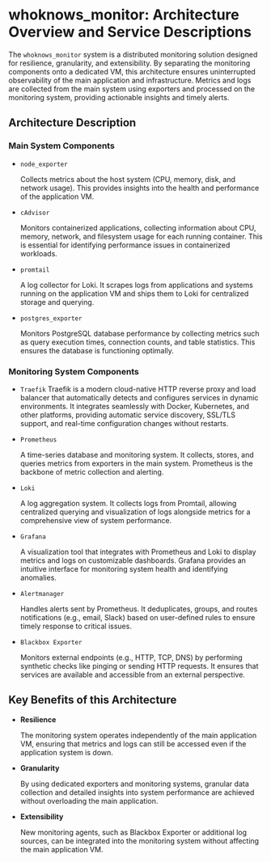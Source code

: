 # whoknows_monitor: Architecture Overview and Service Descriptions

The `whoknows_monitor` system is a distributed monitoring solution designed for resilience, granularity, and extensibility. By separating the monitoring components onto a dedicated VM, this architecture ensures uninterrupted observability of the main application and infrastructure. Metrics and logs are collected from the main system using exporters and processed on the monitoring system, providing actionable insights and timely alerts.

## Architecture Description

### Main System Components
 
- `node_exporter`
  
  Collects metrics about the host system (CPU, memory, disk, and network usage). This provides insights into the health and performance of the application VM.

- `cAdvisor`

  Monitors containerized applications, collecting information about CPU, memory, network, and filesystem usage for each running container. This is essential for identifying performance issues in containerized workloads.

- `promtail`
  
  A log collector for Loki. It scrapes logs from applications and systems running on the application VM and ships them to Loki for centralized storage and querying.

- `postgres_exporter`
  
  Monitors PostgreSQL database performance by collecting metrics such as query execution times, connection counts, and table statistics. This ensures the database is functioning optimally.

### Monitoring System Components

- `Traefik`
  Traefik is a modern cloud-native HTTP reverse proxy and load balancer that automatically detects and configures services in dynamic environments. It integrates seamlessly with Docker, Kubernetes, and other   platforms, providing automatic service discovery, SSL/TLS support, and real-time configuration changes without restarts.

- `Prometheus`
  
  A time-series database and monitoring system. It collects, stores, and queries metrics from exporters in the main system. Prometheus is the backbone of metric collection and alerting.
  
- `Loki`
  
  A log aggregation system. It collects logs from Promtail, allowing centralized querying and visualization of logs alongside metrics for a comprehensive view of system performance.
  
- `Grafana`
  
  A visualization tool that integrates with Prometheus and Loki to display metrics and logs on customizable dashboards. Grafana provides an intuitive interface for monitoring system health and identifying anomalies.
  
- `Alertmanager`

  Handles alerts sent by Prometheus. It deduplicates, groups, and routes notifications (e.g., email, Slack) based on user-defined rules to ensure timely response to critical issues.
  
- `Blackbox Exporter`
  
  Monitors external endpoints (e.g., HTTP, TCP, DNS) by performing synthetic checks like pinging or sending HTTP requests. It ensures that services are available and accessible from an external perspective.
  

## Key Benefits of this Architecture

- **Resilience**
  
  The monitoring system operates independently of the main application VM, ensuring that metrics and logs can still be accessed even if the application system is down.

- **Granularity**
  
  By using dedicated exporters and monitoring systems, granular data collection and detailed insights into system performance are achieved without overloading the main application.

- **Extensibility**
  
  New monitoring agents, such as Blackbox Exporter or additional log sources, can be integrated into the monitoring system without affecting the main application VM.
